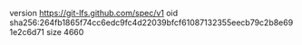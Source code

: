 version https://git-lfs.github.com/spec/v1
oid sha256:264fb1865f74cc6edc9fc4d22039bfcf61087132355eecb79c2b8e691e2c6d71
size 4660
